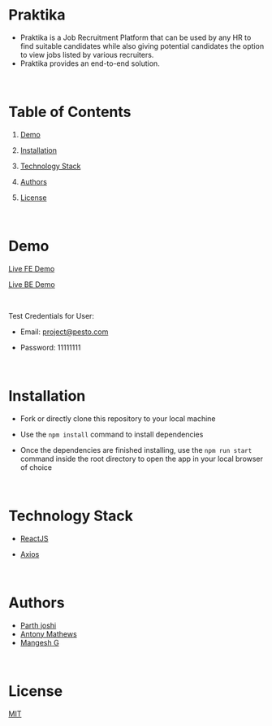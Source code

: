 # Praktika

- Praktika is a Job Recruitment Platform that can be used by any HR to find suitable candidates while also giving potential candidates the option to view jobs listed by various recruiters.
- Praktika provides an end-to-end solution.

<br/>

# Table of Contents

1. [Demo](#demo)

2. [Installation](#installation)

3. [Technology Stack](#technology-stack)

4. [Authors](#authors)

5. [License](#license)

<br/>

# Demo

[Live FE Demo](https://praktika-frontend.onrender.com/)

[Live BE Demo](https://praktika-frontend.onrender.com)

<br/>

Test Credentials for User:

- Email: project@pesto.com

- Password: 11111111

<br/>

# Installation

- Fork or directly clone this repository to your local machine

- Use the `npm install` command to install dependencies

- Once the dependencies are finished installing, use the `npm run start` command inside the root directory to open the app in your local browser of choice

<br/>

# Technology Stack

- [ReactJS](https://reactjs.org/)

- [Axios](https://axios-http.com/docs/intro)

<br/>

# Authors

- [Parth joshi](https://github.com/ParthJedi)
- [Antony Mathews](https://github.com/ParthJedi)
- [Mangesh G](https://github.com/ParthJedi)

<br/>

# License

[MIT](https://opensource.org/licenses/MIT)
